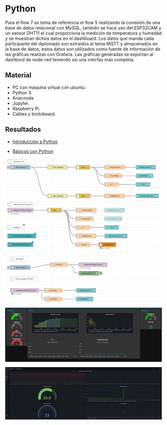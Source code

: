 # Python

Para el flow 7 se toma de referencia el flow 5 realizando la conexión de una base de datos relacional con MySQL, también se hace uso del ESP32CAM y un sensor DHT11 el cual proporciona la medición de temperatura y humedad y se muestran dichos datos en el dashboard. 
Los datos que manda cada participante del diplomado son extraidos el tema MQTT y almacenados en la base de datos, estos datos son utilizados como fuente de información de las gráficas realizas con Grafana. Las gráficas generadas se exportan al dashbord de node-red teniendo así una interfaz más completa.  


## Material

- PC con maquina virtual con ubuntu.
- Python 3.
- Anaconda.
- Jupyter.
- Raspberry Pi.
- Cables y brotoboard.

## Resultados

- [Introducción a Python]() 

- [Básicos con Python]() 

![Flow 7](https://github.com/angelumoca21/SamsungInnovationCampus/blob/main/flow7/imagenes/flow7.png)

![Flow 7 Dashboard](https://github.com/angelumoca21/SamsungInnovationCampus/blob/main/flow7/imagenes/flow7dash.png)

![Flow 7 Grafana](https://github.com/angelumoca21/SamsungInnovationCampus/blob/main/flow7/imagenes/flow7Grafana.png)